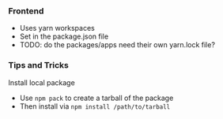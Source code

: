 ### Frontend
- Uses yarn workspaces
- Set in the package.json file
- TODO: do the packages/apps need their own yarn.lock file?

### Tips and Tricks
Install local package
- Use `npm pack` to create a tarball of the package
- Then install via `npm install /path/to/tarball`